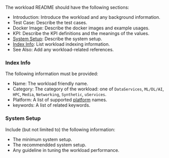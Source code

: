 
The workload README should have the following sections:
- Introduction: Introduce the workload and any background information.  
- Test Case: Describe the test cases.  
- Docker Image: Describe the docker images and example usages.  
- KPI: Describe the KPI definitions and the meanings of the values.  
- [System Setup](#system-setup): Describe the system setup.  
- [Index Info](#index-info): List workload indexing information. 
- See Also: Add any workload-related references.   

### Index Info

The following information must be provided: 

- Name: The workload friendly name.  
- Category: The category of the workload: one of `DataServices`, `ML/DL/AI`, `HPC`, `Media`, `Networking`, `Synthetic`, `uServices`.  
- Platform: A list of supported [platform](../workload/platforms) names.  
- keywords: A list of related keywords.  

### System Setup

Include (but not limited to) the following information:
- The minimum system setup.  
- The recommendded system setup.  
- Any guideline in tuning the workload performance.  

